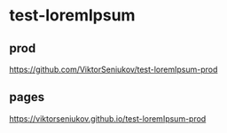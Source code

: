 # test-loremIpsum
## prod
https://github.com/ViktorSeniukov/test-loremIpsum-prod
## pages
https://viktorseniukov.github.io/test-loremIpsum-prod
